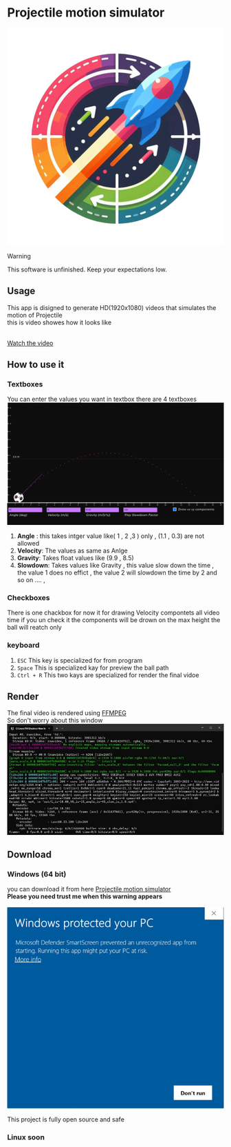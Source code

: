 # Projectile motion simulator

<p align=center>
  <img src="./assets\imgs\logo.png">
</p>

> [!WARNING]
> This software is unfinished. Keep your expectations low.

## Usage
This app is disigned to generate HD(1920x1080) videos that simulates the motion of Projectile
</br>
this is video showes how it looks like
</br>
</br>

[Watch the video](./out/G_is-10.00_V0_is-15_angle_is-45_slow_is_1.0.mp4)

## How to use it
### Textboxes
You can enter the values you want in textbox there are 4 textboxes
![img](./assets/imgs/Screenshot.png)
<ol>
    <li> 
        <strong>Angle</strong>
        : this takes intger value like( 1 , 2 ,3 ) only , (1.1 , 0.3) are not allowed
     </li>
    <li>
        <strong>Velocity</strong>: 
        The values as same as Anlge
    </li>
    <li>
        <strong>Gravity</strong>:
        Takes float values like (9.9 , 8.5)
    </li>
    <li>
        <strong>Slowdown</strong>:
        Takes values like Gravity , this value slow down the time , the value 1 does no effict , the value 2 will slowdown the time by 2 and so on .... ,
    </li>
    
</ol>

### Checkboxes
There is one chackbox for now it for drawing Velocity compontets all video time if you un check it the components will be drown on the max height the ball will reatch only
### keyboard
<ol>
    <li>
        <code>ESC</code> This key is specialized for from program
    </li>
    <li>
        <code>Space</code> This is specialized kay for preview the ball path  
    </li>
    <li>
        <code>Ctrl + R</code> This two kays are specialized for render the final vidoe 
    </li>
</ol>

## Render
The final video is rendered using [FFMPEG](https://www.ffmpeg.org/about.html)</br>
So don't worry about this window
![ffmpeg](./assets/imgs/ffmpeg.jpg)

## Download 
### Windows (64 bit)
you can download it from here [Projectile motion simulator ](https://github.com/ahmniab/Projectile-motion-simulator/releases/tag/win64-1)
</br>
**Please you need trust me when this warning appears** </br></br>
![warning](./assets/imgs/win_warning.png)</br>

This project is fully open source and safe

### Linux soon
